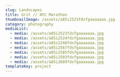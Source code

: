 ```yaml
---
slug: Landscapes
title: Grit // NYC Marathon
thumbnailImage: /assets/a85i2523fdsfgaaaaaaa.jpg
category: photography
mediaList:
  - media: /assets/a85i2523fdsfgaaaaaaa.jpg
  - media: /assets/a85i2524fdsfgaaaaaaa.jpg
  - media: /assets/a85i2240fdsfgaaaaaaa.jpg
  - media: /assets/a85i2567fdsfgaaaaaaa.jpg
  - media: /assets/a85i2585fdsfgaaaaaaa.jpg
  - media: /assets/a85i2593fdsfgaaaaaaa.jpg
  - media: /assets/a85i2609fdsfgaaaaaaa.jpg
templateKey: project
---
```


